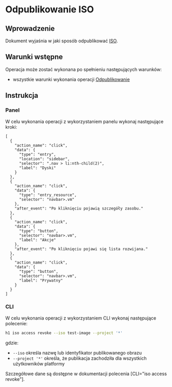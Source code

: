 # Odpublikowanie ISO

## Wprowadzenie

Dokument wyjaśnia w jaki sposób odpublikować [ISO](/resource/storage/iso.md).

## Warunki wstępne

Operacja może zostać wykonana po spełnieniu następujących warunków:

* wszystkie warunki wykonania operacji [Odpublikowanie](/resource/storage/iso.md#odpublikowanie)

## Instrukcja

### Panel

W celu wykonania operacji z wykorzystaniem panelu wykonaj następujące kroki:

```guide
[
  {
    "action_name": "click",
    "data": {
      "type": "entry",
      "location": "sidebar",
      "selector": ".nav > li:nth-child(2)",
      "label": "Dyski"
    }
  },
  {
    "action_name": "click",
    "data": {
      "type": "entry_resource",
      "selector": "navbar>.vm"
    },
    "after_event": "Po kliknięciu pojawią szczegóły zasobu."
  },
  {
    "action_name": "click",
    "data": {
      "type": "button",
      "selector": "navbar>.vm",
      "label": "Akcje"
    },
    "after_event": "Po kliknięciu pojawi się lista rozwijana."
  },
  {
    "action_name": "click",
    "data": {
      "type": "button",
      "selector": "navbar>.vm",
      "label": "Prywatny"
    }
  }
]
```

### CLI

W celu wykonania operacji z wykorzystaniem CLI wykonaj następujące polecenie:

```bash
h1 iso access revoke --iso test-image --project '*'
```

gdzie:

 * ```--iso``` określa nazwę lub identyfikator publikowanego obrazu
 * ```--project '*'``` określa, że publikacja zachodziła dla wszystkich użytkowników platformy

Szczegółowe dane są dostępne w dokumentacji polecenia [CLI="iso access revoke"].

